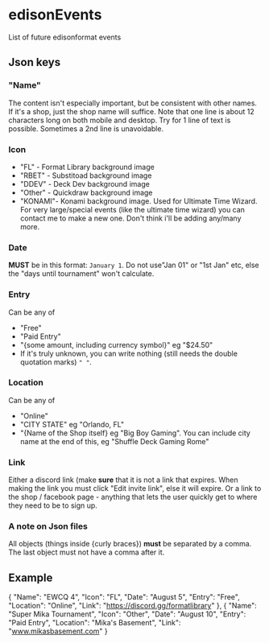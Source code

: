 # edisonEvents
List of future edisonformat events


## Json keys

### "Name"
The content isn't especially important, but be consistent with other names.
If it's a shop, just the shop name will suffice.
Note that one line is about 12 characters long on both mobile and desktop. 
Try for 1 line of text is possible. Sometimes a 2nd line is unavoidable.

### Icon
- "FL"    - Format Library background image
- "RBET"  - Substitoad background image
- "DDEV"  - Deck Dev background image
- "Other" - Quickdraw background image
- "KONAMI"- Konami background image. Used for Ultimate Time Wizard. 
For very large/special events (like the ultimate time wizard) you can contact me to make a new one.
Don't think i'll be adding any/many more.

### Date
**MUST** be in this format: `January 1`. 
Do not use"Jan 01" or "1st Jan" etc, else the "days until tournament" won't calculate.

### Entry
Can be any of
- "Free"
- "Paid Entry"
- "{some amount, including currency symbol}" eg "$24.50"
- If it's truly unknown, you can write nothing (still needs the double quotation marks) `" "`.

### Location
Can be any of
- "Online"
- "CITY STATE"   eg "Orlando, FL"
- "{Name of the Shop itself} eg "Big Boy Gaming". You can include city name at the end of this, eg "Shuffle Deck Gaming Rome"

### Link
Either a discord link (make __sure__ that it is not a link that expires. When making the link you must click "Edit invite link", else it will expire.
Or a link to the shop / facebook page - anything that lets the user quickly get to where they need to be to sign up.

### A note on Json files
All objects (things inside {curly braces}) **must** be separated by a comma. 
The last object must not have a comma after it.

## Example
{
"Name":     "EWCQ 4",
"Icon":     "FL",
"Date":     "August 5",
"Entry":    "Free",
"Location": "Online",
"Link":     "https://discord.gg/formatlibrary"
},
{
"Name":     "Super Mika Tournament",
"Icon":     "Other",
"Date":     "August 10",
"Entry":    "Paid Entry",
"Location": "Mika's Basement",
"Link":     "www.mikasbasement.com"
}

